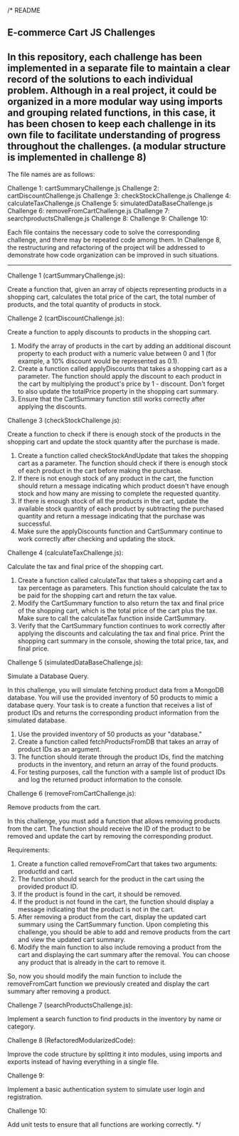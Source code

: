 /* README 

E-commerce Cart JS Challenges
------------------------------------------------------
In this repository, each challenge has been implemented in a separate file to maintain a clear record of the solutions to each individual problem. Although in a real project, it could be organized in a more modular way using imports and grouping related functions, in this case, it has been chosen to keep each challenge in its own file to facilitate understanding of progress throughout the challenges. (a modular structure is implemented in challenge 8)
------------------------------------------------------
The file names are as follows: 

Challenge 1: cartSummaryChallenge.js 
Challenge 2: cartDiscountChallenge.js
Challenge 3: checkStockChallenge.js
Challenge 4: calculateTaxChallenge.js
Challenge 5: simulatedDataBaseChallenge.js
Challenge 6: removeFromCartChallenge.js
Challenge 7: searchproductsChallenge.js
Challenge 8: 
Challenge 9:
Challenge 10:

Each file contains the necessary code to solve the corresponding challenge, and there may be repeated code among them. In Challenge 8, the restructuring and refactoring of the project will be addressed to demonstrate how code organization can be improved in such situations.

------------------------------------------------------

Challenge 1 (cartSummaryChallenge.js):

Create a function that, given an array of objects representing products in a shopping cart, calculates the total price of the cart, the total number of products, and the total quantity of products in stock.

Challenge 2 (cartDiscountChallenge.js): 

Create a function to apply discounts to products in the shopping cart.

1. Modify the array of products in the cart by adding an additional discount property to each product with a numeric value between 0 and 1 (for example, a 10% discount would be represented as 0.1).
2. Create a function called applyDiscounts that takes a shopping cart as a parameter. The function should apply the discount to each product in the cart by multiplying the product's price by 1 - discount. Don't forget to also update the totalPrice property in the shopping cart summary.
3. Ensure that the CartSummary function still works correctly after applying the discounts.

Challenge 3 (checkStockChallenge.js): 

Create a function to check if there is enough stock of the products in the shopping cart and update the stock quantity after the purchase is made.

1. Create a function called checkStockAndUpdate that takes the shopping cart as a parameter. The function should check if there is enough stock of each product in the cart before making the purchase.
2. If there is not enough stock of any product in the cart, the function should return a message indicating which product doesn't have enough stock and how many are missing to complete the requested quantity.
3. If there is enough stock of all the products in the cart, update the available stock quantity of each product by subtracting the purchased quantity and return a message indicating that the purchase was successful.
4. Make sure the applyDiscounts function and CartSummary continue to work correctly after checking and updating the stock.

Challenge 4 (calculateTaxChallenge.js): 

Calculate the tax and final price of the shopping cart.

1. Create a function called calculateTax that takes a shopping cart and a tax percentage as parameters. This function should calculate the tax to be paid for the shopping cart and return the tax value.
2. Modify the CartSummary function to also return the tax and final price of the shopping cart, which is the total price of the cart plus the tax. Make sure to call the calculateTax function inside CartSummary.
3. Verify that the CartSummary function continues to work correctly after applying the discounts and calculating the tax and final price.
Print the shopping cart summary in the console, showing the total price, tax, and final price.

Challenge 5 (simulatedDataBaseChallenge.js): 

Simulate a Database Query.

In this challenge, you will simulate fetching product data from a MongoDB database. You will use the provided inventory of 50 products to mimic a database query. Your task is to create a function that receives a list of product IDs and returns the corresponding product information from the simulated database.

1. Use the provided inventory of 50 products as your "database."
2. Create a function called fetchProductsFromDB that takes an array of product IDs as an argument.
3. The function should iterate through the product IDs, find the matching products in the inventory, and return an array of the found products.
4. For testing purposes, call the function with a sample list of product IDs and log the returned product information to the console.

Challenge 6 (removeFromCartChallenge.js): 

Remove products from the cart.

In this challenge, you must add a function that allows removing products from the cart. The function should receive the ID of the product to be removed and update the cart by removing the corresponding product.

Requirements:

1. Create a function called removeFromCart that takes two arguments: productId and cart.
2. The function should search for the product in the cart using the provided product ID.
3. If the product is found in the cart, it should be removed.
4. If the product is not found in the cart, the function should display a message indicating that the product is not in the cart.
5. After removing a product from the cart, display the updated cart summary using the CartSummary function.
Upon completing this challenge, you should be able to add and remove products from the cart and view the updated cart summary.
6. Modify the main function to also include removing a product from the cart and displaying the cart summary after the removal. You can choose any product that is already in the cart to remove it.

So, now you should modify the main function to include the removeFromCart function we previously created and display the cart summary after removing a product.


Challenge 7 (searchProductsChallenge.js): 

Implement a search function to find products in the inventory by name or category.

Challenge 8 (RefactoredModularizedCode): 

Improve the code structure by splitting it into modules, using imports and exports instead of having everything in a single file.

Challenge 9: 

Implement a basic authentication system to simulate user login and registration.

Challenge 10: 

Add unit tests to ensure that all functions are working correctly.
*/
